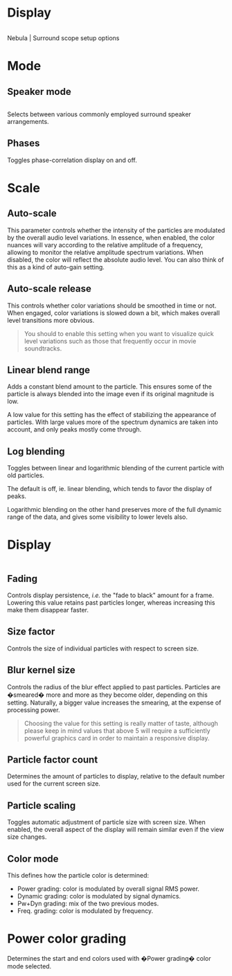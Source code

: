 # Display
<image name="Surround scope Setup"
filename="C:\Sources\Flux\FluxtAnalyzer\Software\FluxTAnalyzer\Documents\graphics\New Screenshots\added2\Surround scope Setup.png"></image>

Nebula | Surround scope setup options

# Mode
## Speaker mode

<image name="SpeakerMode"
filename="C:\Sources\Flux\FluxtAnalyzer\Software\FluxTAnalyzer\Documents\graphics\Cropped\Scope\51\SpeakerMode.png"></image>

Selects between various commonly employed surround speaker arrangements.

## Phases
Toggles phase-correlation display on and off.

# Scale
## Auto-scale
This parameter controls whether the intensity of the particles are modulated by the overall
audio level variations. In essence, when enabled, the color nuances will vary according to the
relative amplitude of a frequency, allowing to monitor the relative amplitude spectrum
variations. When disabled, the color will reflect the absolute audio level. You can also think
of this as a kind of auto-gain setting.

## Auto-scale release
This controls whether color variations should be smoothed in time or not. When engaged, color
variations is slowed down a bit, which makes overall level transitions more obvious.

>You should to enable this setting when you want to visualize quick level
variations such as those that frequently occur in movie soundtracks.

## Linear blend range
Adds a constant blend amount to the particle. This ensures some of the particle is always
blended into the image even if its original magnitude is low.

A low value for this setting has the effect of stabilizing the appearance of particles. With
large values more of the spectrum dynamics are taken into account, and only peaks mostly come
through.

## Log blending
Toggles between linear and logarithmic blending of the current particle with old particles.

The default is off, ie. linear blending, which tends to favor the display of peaks.

Logarithmic blending on the other hand preserves more of the full dynamic range of the data, and
gives some visibility to lower levels also.

# Display

<image name="ColorMode"
filename="C:\Sources\Flux\FluxtAnalyzer\Software\FluxTAnalyzer\Documents\graphics\Cropped\Nebula\ColorMode.png"></image>

## Fading

<link type="document" target="Controls">Controls</link>
display persistence, <i>i.e.</i> the "fade to black" amount for a frame. Lowering this value
retains past particles longer, whereas increasing this make them disappear faster.

## Size factor

<link type="document" target="Controls">Controls</link>
the size of individual particles with respect to screen size.

## Blur kernel size

<link type="document" target="Controls">Controls</link>
the radius of the blur effect applied to past particles. Particles are �smeared� more and more
as they become older, depending on this setting. Naturally, a bigger value increases the
smearing, at the expense of processing power.

>Choosing the value for this setting is really matter of taste, although please
keep in mind values that above 5 will
require a sufficiently powerful graphics card in order to maintain a responsive display.

## Particle factor count
Determines the amount of particles to display, relative to the default number used for the
current screen size.

## Particle scaling
Toggles automatic adjustment of particle size with screen size. When enabled, the overall
aspect of the display will remain similar even if the view size changes.

## Color mode
This defines how the particle color is determined:
* Power grading: color is modulated by overall signal <link type="document" target="RMS">
RMS </link> power.
* Dynamic grading: color is modulated by signal dynamics.
* Pw+Dyn grading: mix of the two previous modes.
* Freq. grading: color is modulated by frequency.

# Power color grading
Determines the start and end colors used with �Power grading� color mode selected.
